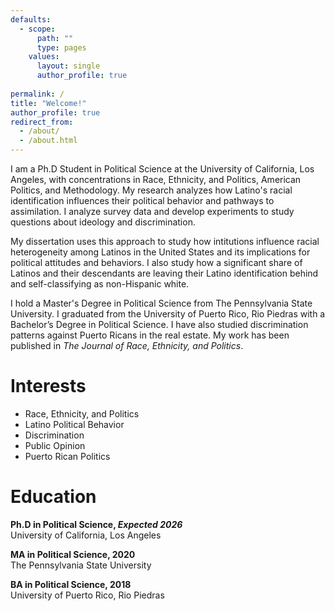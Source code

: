 ```yaml
---
defaults:
  - scope:
      path: ""
      type: pages
    values:
      layout: single
      author_profile: true
    
permalink: /
title: "Welcome!"
author_profile: true
redirect_from: 
  - /about/
  - /about.html
---
```


I am a Ph.D  Student in Political Science at the University of California, Los Angeles, with concentrations in Race, Ethnicity, and Politics, American Politics, and Methodology. My research analyzes how Latino's racial identification influences their political behavior and pathways to assimilation. I analyze survey data and develop experiments to study questions about ideology and discrimination.  

My dissertation uses this approach to study how intitutions influence racial heterogeneity among Latinos in the United States and its implications for political attitudes and behaviors. I also study how a significant share of Latinos and their descendants are leaving their Latino identification behind and self-classifying as non-Hispanic white.  

I hold a Master's Degree in Political Science from The Pennsylvania State University. I graduated from the University of Puerto Rico, Rio Piedras with a Bachelor’s Degree in Political Science. I have also studied discrimination patterns against Puerto Ricans in the real estate. My work has been published in *The Journal of Race, Ethnicity, and Politics*.  

# Interests
* Race, Ethnicity, and Politics  
* Latino Political Behavior  
* Discrimination   
* Public Opinion  
* Puerto Rican Politics  

# Education  
<i class="fas fa-graduation-cap"></i> **Ph.D in Political Science, *Expected 2026***  
University of California, Los Angeles

<i class="fas fa-graduation-cap"></i> **MA in Political Science, 2020**  
The Pennsylvania State University

<i class="fas fa-graduation-cap"></i> **BA in Political Science, 2018**  
University of Puerto Rico, Rio Piedras
